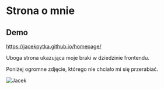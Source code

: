 # Strona o mnie 
## Demo
https://jacekpytka.github.io/homepage/

Uboga strona ukazująca moje braki w dziedzinie frontendu. 

Poniżej ogromne zdjęcie, którego nie chciało mi się przerabiać.

![Jacek](https://github.com/jacekpytka/homepage/blob/main/images/DSC01084.JPG?raw=true)
